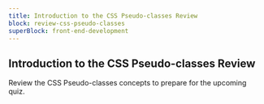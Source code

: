```yaml
---
title: Introduction to the CSS Pseudo-classes Review
block: review-css-pseudo-classes
superBlock: front-end-development
---
```


## Introduction to the CSS Pseudo-classes Review

Review the CSS Pseudo-classes concepts to prepare for the upcoming quiz.

